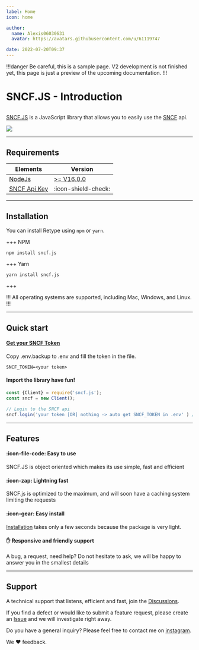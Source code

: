 ```yaml
---
label: Home
icon: home

author:
  name: Alexis06030631
  avatar: https://avatars.githubusercontent.com/u/61119747

date: 2022-07-20T09:37
---
```


!!!danger Be careful, this is a sample page.
V2 development is not finished yet, this page is just a preview of the upcoming documentation.
!!!

# SNCF.JS - Introduction

## <div style="display:none">Introduction</div>

[SNCF.JS](/) is a JavaScript library that allows you to easily use the [SNCF](https://www.sncf.com/) api.

![](https://www.sncf.com/themes/contrib/sncf_theme/images/logo-sncf.svg)

---

## Requirements

| Elements                                  | Version                                       |
|-------------------------------------------|-----------------------------------------------|
| [NodeJs](https://nodejs.org/en/download/) | [>= V16.0.0](https://nodejs.org/en/download/) |
| [SNCF Api Key](#get-your-sncf-token)      | :icon-shield-check:                           |

---

## Installation

You can install Retype using `npm` or `yarn`.

+++ NPM
```
npm install sncf.js
```
+++ Yarn
```
yarn install sncf.js
```
+++

!!!
All operating systems are supported, including Mac, Windows, and Linux.
!!!

---

## Quick start

#### [Get your SNCF Token](https://www.digital.sncf.com/startup/api/token-developpeur)

Copy .env.backup to .env and fill the token in the file.
```env .env
SNCF_TOKEN=<your token>
```

#### Import the library have fun!

```js
const {Client} = require('sncf.js');
const sncf = new Client();

// Login to the SNCF api
sncf.login('your token [OR] nothing -> auto get SNCF_TOKEN in .env' ) // returns a promise 

```

---

## Features

#### :icon-file-code: Easy to use

SNCF.JS is object oriented which makes its use simple, fast and efficient

#### :icon-zap: Lightning fast

SNCF.js is optimized to the maximum, and will soon have a caching system limiting the requests

#### :icon-gear: Easy install

[Installation](#installation) takes only a few seconds because the package is very light.


#### ✋ Responsive and friendly support

A bug, a request, need help? Do not hesitate to ask, we will be happy to answer you in the smallest details

---

## Support

A technical support that listens, efficient and fast, join the [Discussions](https://github.com/Alexis06030631/sncf.js/discussions).

If you find a defect or would like to submit a feature request, please create an [Issue](https://github.com/Alexis06030631/sncf.js/issues) and we will investigate right away.

Do you have a general inquiry? Please feel free to contact me on [instagram](https://instagram.com/leko_system).

We :heart: feedback.

